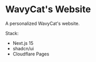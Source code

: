 # WavyCat's Website

A personalized WavyCat's website.

Stack:

* Next.js 15
* shadcn/ui
* Cloudflare Pages

